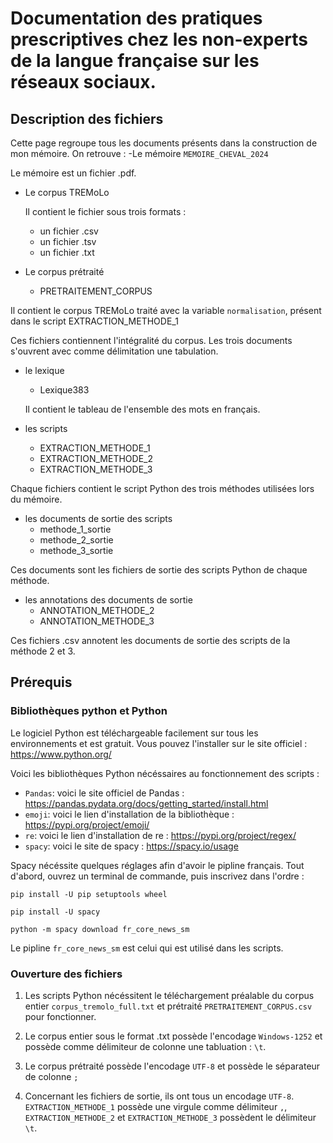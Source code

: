# Documentation des pratiques prescriptives chez les non-experts de la langue française sur les réseaux sociaux.

## Description des fichiers
Cette page regroupe tous les documents présents dans la construction de mon mémoire.
On retrouve :
-Le mémoire `MEMOIRE_CHEVAL_2024`

Le mémoire est un fichier .pdf.

- Le corpus TREMoLo

  Il contient le fichier sous trois formats :
  * un fichier .csv 
  * un fichier .tsv
  * un fichier .txt
 
- Le corpus prétraité
  * PRETRAITEMENT_CORPUS
  
Il contient le corpus TREMoLo traité avec la variable `normalisation`, présent dans le script EXTRACTION_METHODE_1

Ces fichiers contiennent l'intégralité du corpus. Les trois documents s'ouvrent avec comme délimitation une tabulation.

- le lexique
  
  * Lexique383
  
  Il contient le tableau de l'ensemble des mots en français.
  
- les scripts
  * EXTRACTION_METHODE_1
  * EXTRACTION_METHODE_2
  * EXTRACTION_METHODE_3
    
Chaque fichiers contient le script Python des trois méthodes utilisées lors du mémoire.
  
- les documents de sortie des scripts
  * methode_1_sortie
  * methode_2_sortie
  * methode_3_sortie
    
 Ces documents sont les fichiers de sortie des scripts Python de chaque méthode.

- les annotations des documents de sortie
  * ANNOTATION_METHODE_2
  * ANNOTATION_METHODE_3
    
Ces fichiers .csv annotent les documents de sortie des scripts de la méthode 2 et 3. 

## Prérequis

### Bibliothèques python et Python 

Le logiciel Python est téléchargeable facilement sur tous les environnements et est gratuit. Vous pouvez l'installer sur le site officiel : https://www.python.org/

Voici les bibliothèques Python nécéssaires au fonctionnement des scripts : 
- `Pandas`: voici le site officiel de Pandas : https://pandas.pydata.org/docs/getting_started/install.html
- `emoji`: voici le lien d'installation de la bibliothèque : https://pypi.org/project/emoji/
- `re`: voici le lien d'installation de re : https://pypi.org/project/regex/
- `spacy`: voici le site de spacy : https://spacy.io/usage

Spacy nécéssite quelques réglages afin d'avoir le pipline français. Tout d'abord, ouvrez un terminal de commande, puis inscrivez dans l'ordre :

`pip install -U pip setuptools wheel`

`pip install -U spacy`

`python -m spacy download fr_core_news_sm`

Le pipline `fr_core_news_sm` est celui qui est utilisé dans les scripts. 

### Ouverture des fichiers

1. Les scripts Python nécéssitent le téléchargement préalable du corpus entier `corpus_tremolo_full.txt` et prétraité `PRETRAITEMENT_CORPUS.csv` pour fonctionner. 

2.  Le corpus entier sous le format .txt possède l'encodage `Windows-1252` et possède comme délimiteur de colonne une tabluation : `\t`.

3. Le corpus prétraité possède l'encodage `UTF-8` et possède le séparateur de colonne `;`

4. Concernant les fichiers de sortie, ils ont tous un encodage `UTF-8`. `EXTRACTION_METHODE_1` possède une virgule comme délimiteur `,`, `EXTRACTION_METHODE_2` et 
`EXTRACTION_METHODE_3` possèdent le délimiteur `\t`.


